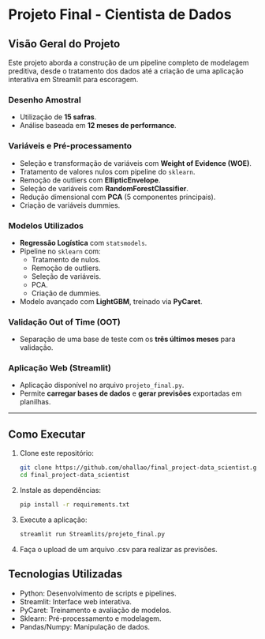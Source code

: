 # **Projeto Final - Cientista de Dados**

## **Visão Geral do Projeto**

Este projeto aborda a construção de um pipeline completo de modelagem preditiva, desde o tratamento dos dados até a criação de uma aplicação interativa em Streamlit para escoragem.

### **Desenho Amostral**
- Utilização de **15 safras**.
- Análise baseada em **12 meses de performance**.

### **Variáveis e Pré-processamento**
- Seleção e transformação de variáveis com **Weight of Evidence (WOE)**.
- Tratamento de valores nulos com pipeline do `sklearn`.
- Remoção de outliers com **EllipticEnvelope**.
- Seleção de variáveis com **RandomForestClassifier**.
- Redução dimensional com **PCA** (5 componentes principais).
- Criação de variáveis dummies.

### **Modelos Utilizados**
- **Regressão Logística** com `statsmodels`.
- Pipeline no `sklearn` com:
  - Tratamento de nulos.
  - Remoção de outliers.
  - Seleção de variáveis.
  - PCA.
  - Criação de dummies.
- Modelo avançado com **LightGBM**, treinado via **PyCaret**.

### **Validação Out of Time (OOT)**
- Separação de uma base de teste com os **três últimos meses** para validação.

### **Aplicação Web (Streamlit)**
- Aplicação disponível no arquivo `projeto_final.py`.
- Permite **carregar bases de dados** e **gerar previsões** exportadas em planilhas.

---

## **Como Executar**

1. Clone este repositório:
   ```bash
   git clone https://github.com/ohallao/final_project-data_scientist.git
   cd final_project-data_scientist
2. Instale as dependências:
   ```bash
   pip install -r requirements.txt
3. Execute a aplicação:
   ```bash
   streamlit run Streamlits/projeto_final.py
4. Faça o upload de um arquivo .csv para realizar as previsões.
   
## **Tecnologias Utilizadas**
- Python: Desenvolvimento de scripts e pipelines.
- Streamlit: Interface web interativa.
- PyCaret: Treinamento e avaliação de modelos.
- Sklearn: Pré-processamento e modelagem.
- Pandas/Numpy: Manipulação de dados.
